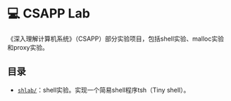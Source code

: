 # :computer: CSAPP Lab

《深入理解计算机系统》（CSAPP）部分实验项目，包括shell实验、malloc实验和proxy实验。

## 目录

* [`shlab/`](/shlab/)：shell实验。实现一个简易shell程序tsh（Tiny shell）。